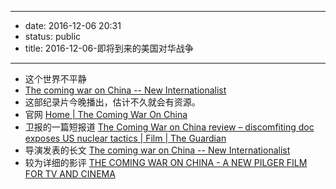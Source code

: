 - --
- date: 2016-12-06 20:31
- status: public
- title: 2016-12-06-即将到来的美国对华战争
- --
- 这个世界不平静
- [The coming war on China -- New Internationalist](https://newint.org/features/2016/12/01/the-coming-war-on-china/)
- 这部纪录片今晚播出，估计不久就会有资源。
- 官网 [Home | The Coming War On China](http://thecomingwarmovie.com/)
- 卫报的一篇短报道 [The Coming War on China review – discomfiting doc exposes US nuclear tactics | Film | The Guardian](https://www.theguardian.com/film/2016/dec/01/the-coming-war-on-china-review-john-pilger-documentary-obama-us-nuclear)
- 导演发表的长文 [The coming war on China -- New Internationalist](https://newint.org/features/2016/12/01/the-coming-war-on-china/)
- 较为详细的影评 [THE COMING WAR ON CHINA - A NEW PILGER FILM FOR TV AND CINEMA](http://johnpilger.com/articles/new-john-pilger-film-the-coming-war-on-china)
